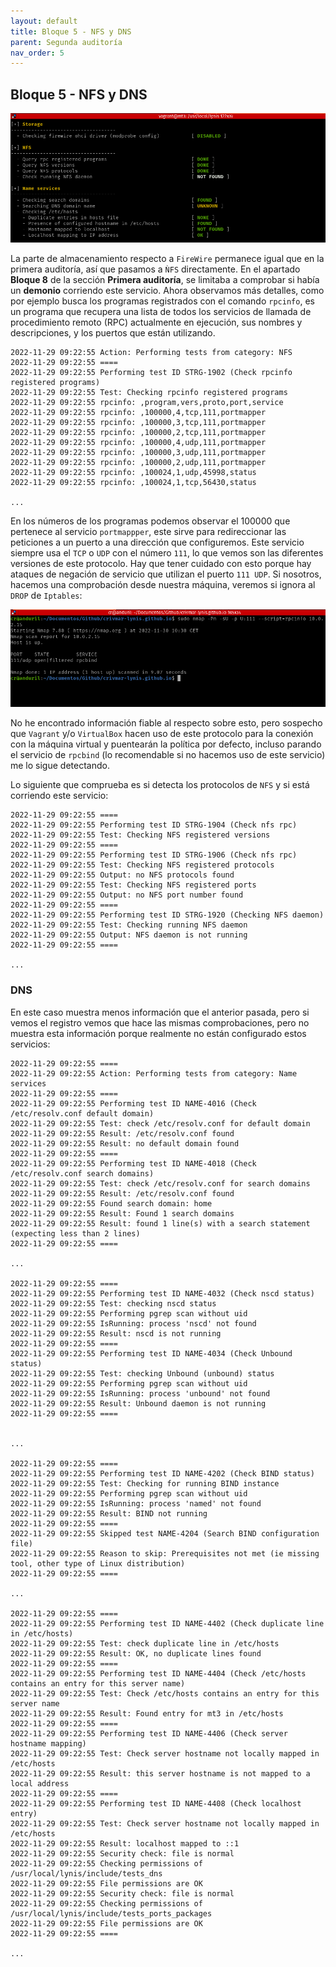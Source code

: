 ```yaml
---
layout: default
title: Bloque 5 - NFS y DNS
parent: Segunda auditoría
nav_order: 5
---
```


## Bloque 5 - NFS y DNS

<img src="https://raw.githubusercontent.com/crivmar/crivmar-lynis.github.io/main/assets/images/60.png"/>

La parte de almacenamiento respecto a `FireWire` permanece igual que en la primera auditoría, así que pasamos a `ǸFS` directamente. En el apartado **Bloque 8** de la sección **Primera auditoría**, se limitaba a comprobar si había un **demonio** corriendo este servicio. Ahora observamos más detalles, como por ejemplo busca los programas registrados con el comando `rpcinfo`, es un programa que recupera una lista de todos los servicios de llamada de procedimiento remoto (RPC) actualmente en ejecución, sus nombres y descripciones, y los puertos que están utilizando.

~~~
2022-11-29 09:22:55 Action: Performing tests from category: NFS
2022-11-29 09:22:55 ====
2022-11-29 09:22:55 Performing test ID STRG-1902 (Check rpcinfo registered programs)
2022-11-29 09:22:55 Test: Checking rpcinfo registered programs
2022-11-29 09:22:55 rpcinfo: ,program,vers,proto,port,service
2022-11-29 09:22:55 rpcinfo: ,100000,4,tcp,111,portmapper
2022-11-29 09:22:55 rpcinfo: ,100000,3,tcp,111,portmapper
2022-11-29 09:22:55 rpcinfo: ,100000,2,tcp,111,portmapper
2022-11-29 09:22:55 rpcinfo: ,100000,4,udp,111,portmapper
2022-11-29 09:22:55 rpcinfo: ,100000,3,udp,111,portmapper
2022-11-29 09:22:55 rpcinfo: ,100000,2,udp,111,portmapper
2022-11-29 09:22:55 rpcinfo: ,100024,1,udp,45998,status
2022-11-29 09:22:55 rpcinfo: ,100024,1,tcp,56430,status

...
~~~

En los números de los programas podemos observar el 100000 que pertenece al servicio `portmappper`, este sirve para redireccionar las peticiones a un puerto a una dirección que configuremos. Este servicio siempre usa el `TCP` o `UDP` con el número `111`, lo que vemos son las diferentes versiones de este protocolo.  Hay que tener cuidado con esto porque hay ataques de negación de servicio que utilizan el puerto `111 UDP`. Si nosotros, hacemos una comprobación desde nuestra máquina, veremos si ignora al `DROP` de `Iptables`:

<img src="https://raw.githubusercontent.com/crivmar/crivmar-lynis.github.io/main/assets/images/61.png"/>

No he encontrado información fiable al respecto sobre esto, pero sospecho que `Vagrant` y/o `VirtualBox` hacen uso de este protocolo para la conexión con la máquina virtual y puentearán la política por defecto, incluso parando el servicio de `rpcbind` (lo recomendable si no hacemos uso de este servicio) me lo sigue detectando.


Lo siguiente que comprueba es si detecta los protocolos de `NFS` y si está corriendo este servicio:

~~~
2022-11-29 09:22:55 ====
2022-11-29 09:22:55 Performing test ID STRG-1904 (Check nfs rpc)
2022-11-29 09:22:55 Test: Checking NFS registered versions
2022-11-29 09:22:55 ====
2022-11-29 09:22:55 Performing test ID STRG-1906 (Check nfs rpc)
2022-11-29 09:22:55 Test: Checking NFS registered protocols
2022-11-29 09:22:55 Output: no NFS protocols found
2022-11-29 09:22:55 Test: Checking NFS registered ports
2022-11-29 09:22:55 Output: no NFS port number found
2022-11-29 09:22:55 ====
2022-11-29 09:22:55 Performing test ID STRG-1920 (Checking NFS daemon)
2022-11-29 09:22:55 Test: Checking running NFS daemon
2022-11-29 09:22:55 Output: NFS daemon is not running
2022-11-29 09:22:55 ====

...
~~~


### DNS

En este caso muestra menos información que el anterior pasada, pero si vemos el registro vemos que hace las mismas comprobaciones, pero no muestra esta información porque realmente no están configurado estos servicios:

~~~
2022-11-29 09:22:55 ====
2022-11-29 09:22:55 Action: Performing tests from category: Name services
2022-11-29 09:22:55 ====
2022-11-29 09:22:55 Performing test ID NAME-4016 (Check /etc/resolv.conf default domain)
2022-11-29 09:22:55 Test: check /etc/resolv.conf for default domain
2022-11-29 09:22:55 Result: /etc/resolv.conf found
2022-11-29 09:22:55 Result: no default domain found
2022-11-29 09:22:55 ====
2022-11-29 09:22:55 Performing test ID NAME-4018 (Check /etc/resolv.conf search domains)
2022-11-29 09:22:55 Test: check /etc/resolv.conf for search domains
2022-11-29 09:22:55 Result: /etc/resolv.conf found
2022-11-29 09:22:55 Found search domain: home
2022-11-29 09:22:55 Result: Found 1 search domains
2022-11-29 09:22:55 Result: found 1 line(s) with a search statement (expecting less than 2 lines)
2022-11-29 09:22:55 ====

...

2022-11-29 09:22:55 ====
2022-11-29 09:22:55 Performing test ID NAME-4032 (Check nscd status)
2022-11-29 09:22:55 Test: checking nscd status
2022-11-29 09:22:55 Performing pgrep scan without uid
2022-11-29 09:22:55 IsRunning: process 'nscd' not found
2022-11-29 09:22:55 Result: nscd is not running
2022-11-29 09:22:55 ====
2022-11-29 09:22:55 Performing test ID NAME-4034 (Check Unbound status)
2022-11-29 09:22:55 Test: checking Unbound (unbound) status
2022-11-29 09:22:55 Performing pgrep scan without uid
2022-11-29 09:22:55 IsRunning: process 'unbound' not found
2022-11-29 09:22:55 Result: Unbound daemon is not running
2022-11-29 09:22:55 ====


...

2022-11-29 09:22:55 ====
2022-11-29 09:22:55 Performing test ID NAME-4202 (Check BIND status)
2022-11-29 09:22:55 Test: Checking for running BIND instance
2022-11-29 09:22:55 Performing pgrep scan without uid
2022-11-29 09:22:55 IsRunning: process 'named' not found
2022-11-29 09:22:55 Result: BIND not running
2022-11-29 09:22:55 ====
2022-11-29 09:22:55 Skipped test NAME-4204 (Search BIND configuration file)
2022-11-29 09:22:55 Reason to skip: Prerequisites not met (ie missing tool, other type of Linux distribution)
2022-11-29 09:22:55 ====

...

2022-11-29 09:22:55 ====
2022-11-29 09:22:55 Performing test ID NAME-4402 (Check duplicate line in /etc/hosts)
2022-11-29 09:22:55 Test: check duplicate line in /etc/hosts
2022-11-29 09:22:55 Result: OK, no duplicate lines found
2022-11-29 09:22:55 ====
2022-11-29 09:22:55 Performing test ID NAME-4404 (Check /etc/hosts contains an entry for this server name)
2022-11-29 09:22:55 Test: Check /etc/hosts contains an entry for this server name
2022-11-29 09:22:55 Result: Found entry for mt3 in /etc/hosts
2022-11-29 09:22:55 ====
2022-11-29 09:22:55 Performing test ID NAME-4406 (Check server hostname mapping)
2022-11-29 09:22:55 Test: Check server hostname not locally mapped in /etc/hosts
2022-11-29 09:22:55 Result: this server hostname is not mapped to a local address
2022-11-29 09:22:55 ====
2022-11-29 09:22:55 Performing test ID NAME-4408 (Check localhost entry)
2022-11-29 09:22:55 Test: Check server hostname not locally mapped in /etc/hosts
2022-11-29 09:22:55 Result: localhost mapped to ::1
2022-11-29 09:22:55 Security check: file is normal
2022-11-29 09:22:55 Checking permissions of /usr/local/lynis/include/tests_dns
2022-11-29 09:22:55 File permissions are OK
2022-11-29 09:22:55 Security check: file is normal
2022-11-29 09:22:55 Checking permissions of /usr/local/lynis/include/tests_ports_packages
2022-11-29 09:22:55 File permissions are OK
2022-11-29 09:22:55 ====

...
~~~



